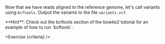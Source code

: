 <script>
// Solution:
//    bowtie2 -x $REF -U reads.fq -S aligned.sam; samtools sort -o aligned.sorted.bam aligned.sam; bcftools mpileup -f $REF_FASTA aligned.sorted.bam | bcftools view -Ov -o variants.vcf -

import Link from "components/Link.svelte";
import Alert from "components/Alert.svelte";
import Exercise from "./components/Exercise.svelte";

let criteria = [
{
	name: "File <code>variants.vcf</code> contains variants called using <code>bcftools</code> (make sure to <strong>output a VCF file</strong>, not a BCF)",
	checks: [{
		type: "file",
		path: "variants.vcf",
		action: "contents",
		command: "bcftools mpileup -f $REF_FASTA aligned.sorted.bam | bcftools view -Ov -",
		filter: d => d.split("\n").filter(l => !l.startsWith("#")).join("\n")
	}]
}];
</script>

Now that we have reads aligned to the reference genome, let's call variants using `bcftools`. Output the variants to the file `variants.vcf`.

<Alert>
	**Hint**: Check out the <Link href="/tutorials?id=bowtie2-intro">bcftools section</Link> of the bowtie2 tutorial for an example of how to run `bcftools`.
</Alert>

<Exercise {criteria} />
